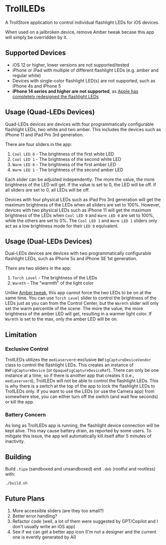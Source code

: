 # TrollLEDs

 A TrollStore application to control individual flashlight LEDs for iOS devices.

 When used on a jailbroken device, remove Amber tweak becase this app will simply be overridden by it.

## Supported Devices

- iOS 12 or higher, lower versions are not supported/tested
- iPhone or iPad with multiple of different flashlight LEDs (e.g. amber and regular white)
- Devices with single-color flashlight LED(s) are not supported, such as iPhone 4s and iPhone 5
- **iPhone 14 series and higher are not supported**, as [Apple has completely redesigned the flashlight LEDs](https://appleinsider.com/articles/22/09/20/how-iphone-14-pro-adaptive-true-tone-flash-creates-perfect-light-for-your-photos)

## Usage (Quad-LEDs Devices)

Quad-LEDs devices are devices with four programmatically configurable flashlight LEDs, two white and two amber. This includes the devices such as iPhone 11 and iPad Pro 3rd generation.

There are four sliders in the app:

1. `Cool LED 0` - The brightness of the first white LED
2. `Cool LED 1` - The brightness of the second white LED
3. `Warm LED 0` - The brightness of the first amber LED
4. `Warm LED 1` - The brightness of the second amber LED

Each slider can be adjusted independently. The more the value, the more brightness of the LED will get. If the value is set to 0, the LED will be off. If all sliders are set to 0, all LEDs will be off.

Devices with four physical LEDs such as iPad Pro 3rd generation will get the maximum brightness of the LEDs when all sliders are set to 100%. However, devices with two physical LEDs such as iPhone 11 will get the maximum brightness of the LEDs when `Cool LED 0` and `Warm LED 0` are set to 100%, while the others are set to 0%. The `Cool LED 1` and `Warm LED 1` sliders only act as a low brightness mode for their `LED 0` equivalent.

## Usage (Dual-LEDs Devices)

Dual-LEDs devices are devices with two programmatically configurable flashlight LEDs, such as iPhone 5s and iPhone SE 1st generation.

There are two sliders in the app:

1. `Torch Level` - The brightness of the LEDs
2. `Warmth` - The "warmth" of the light color

Unlike [Amber tweak](https://github.com/PoomSmart/Amber), this app cannot force the two LEDs to be on at the same time. You can use `Torch Level` slider to control the brightness of the LEDs just as you can from the Control Center, but the `Warmth` slider will only set the warm percentile of the scene. The more the value, the more brightness of the amber LED will get, resulting in a warmer light color. If `Warmth` is set to the max, only the amber LED will be on.

## Limitation

### Exclusive Control

TrollLEDs utilizes the `mediaserverd`-exclusive `BWFigCaptureDeviceVendor` class to control the flashlight LEDs.
This creates an instance of `BWFigCaptureDevice` (or `OpaqueFigCaptureDeviceRef`). There can only be one instance at a time, so if there is another app that creates it (i.e., `mediaserverd`), TrollLEDs will not be able to control the flashlight LEDs.
This is why there is a switch at the top of the app to lock the flashlight LEDs to TrollLEDs only. If you want to use the LEDs (or use the Camera app) from somewhere else, you can either turn off the switch (and wait few seconds) or kill the app.

### Battery Concern

As long as TrollLEDs app is running, the flashlight device connection will be kept alive. This may cause battery drain, as reported by some users. To mitigate this issue, the app will automatically kill itself after 5 minutes of inactivity.

## Building

Build `.tipa` (sandboxed and unsandboxed) and `.deb` (rootful and rootless) with:

```sh
./build.sh
```

## Future Plans

1. More accessible sliders (are they too small?)
2. Better error handling?
3. Refactor code (well, a lot of them were suggested by GPT/Copilot and I don't usually write an iOS app)
4. See if we can get a better app icon (I'm not a designer and the current one is evently generated by AI)
